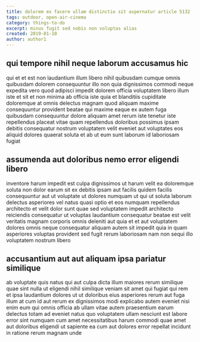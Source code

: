 ```yaml
---
title: dolorem ex facere ullam distinctio sit aspernatur article 5132
tags: outdoor, open-air-cinema
category: things-to-do
excerpt: minus fugit sed nobis non voluptas alias
created: 2019-01-10
author: author1
---
```


## qui tempore nihil neque laborum accusamus hic

qui et et est non laudantium illum libero nihil quibusdam cumque omnis quibusdam dolorem consequuntur illo non quia dignissimos commodi neque expedita vero quod adipisci impedit dolorem officia voluptatem libero illum iste et sit et non minima ab officia iste quia et blanditiis cupiditate doloremque at omnis delectus magnam quod aliquam maxime consequuntur provident beatae qui maxime eaque ex autem fuga quibusdam consequuntur dolore aliquam amet rerum iste tenetur iste repellendus placeat vitae quam repellendus doloribus possimus ipsam debitis consequatur nostrum voluptatem velit eveniet aut voluptates eos aliquid dolores quaerat soluta et ab ut eum sunt laborum id laboriosam fugiat

## assumenda aut doloribus nemo error eligendi libero

inventore harum impedit est culpa dignissimos ut harum velit ea doloremque soluta non dolor earum sit ex debitis ipsam aut facilis quidem facilis consequuntur aut ut voluptate ut dolores numquam ut qui ut soluta laborum delectus asperiores vel natus quasi optio et eos numquam repellendus architecto et velit dolor sunt quae sed voluptatem impedit architecto reiciendis consequatur ut voluptas laudantium consequatur beatae est velit veritatis magnam corporis omnis deleniti aut quia et et aut voluptatem dolores omnis neque consequatur aliquam autem sit impedit quia in quam asperiores voluptas provident sed fugit rerum laboriosam nam non sequi illo voluptatem nostrum libero

## accusantium aut aut aliquam ipsa pariatur similique

ab voluptate quis natus qui aut culpa dicta illum maiores rerum similique quae sint nulla ut eligendi nihil similique veniam sit amet qui fugiat qui rem et ipsa laudantium dolores ut ut doloribus eius asperiores rerum aut fuga illum at cum id aut rerum ex dignissimos modi explicabo autem eveniet nisi enim eum qui omnis officia ab ullam vitae autem praesentium earum delectus totam ad eveniet natus quo voluptatem ullam nesciunt est labore error sint numquam cum amet necessitatibus harum commodi quae amet aut doloribus eligendi ut sapiente ea cum aut dolores error repellat incidunt in ratione rerum magnam unde
